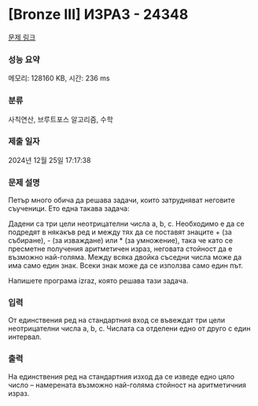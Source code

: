 # [Bronze III] ИЗРАЗ - 24348 

[문제 링크](https://www.acmicpc.net/problem/24348) 

### 성능 요약

메모리: 128160 KB, 시간: 236 ms

### 분류

사칙연산, 브루트포스 알고리즘, 수학

### 제출 일자

2024년 12월 25일 17:17:38

### 문제 설명

<p style="user-select: auto !important;">Петър много обича да решава задачи, които затрудняват неговите съученици. Ето една такава задача:</p>

<p style="user-select: auto !important;">Дадени са три цели неотрицателни числа a, b, c. Необходимо е да се подредят в някакъв ред и между тях да се поставят знаците + (за събиране), - (за изваждане) или * (за умножение), така че като се пресметне получения аритметичен израз, неговата стойност да е възможно най-голяма. Между всяка двойка съседни числа може да има само един знак. Всеки знак може да се използва само един път.</p>

<p style="user-select: auto !important;">Напишете програма izraz, която решава тази задача.</p>

### 입력 

 <p style="user-select: auto !important;">От единствения ред на стандартния вход се въвеждат три цели неотрицателни числа a, b, c. Числата са отделени едно от друго с един интервал.</p>

### 출력 

 <p style="user-select: auto !important;">На единствения ред на стандартния изход да се изведе едно цяло число – намерената възможно най-голяма стойност на аритметичния израз.</p>

